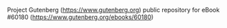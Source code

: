 Project Gutenberg (https://www.gutenberg.org) public repository for eBook #60180 (https://www.gutenberg.org/ebooks/60180)
